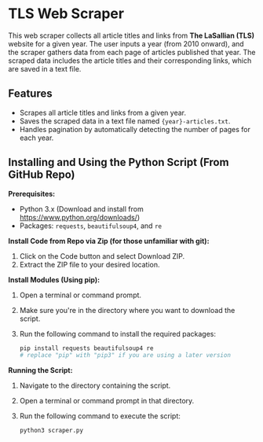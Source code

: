 # TLS Web Scraper

This web scraper collects all article titles and links from **The LaSallian (TLS)** website for a given year. The user inputs a year (from 2010 onward), and the scraper gathers data from each page of articles published that year. The scraped data includes the article titles and their corresponding links, which are saved in a text file.

## Features

- Scrapes all article titles and links from a given year.
- Saves the scraped data in a text file named `{year}-articles.txt`.
- Handles pagination by automatically detecting the number of pages for each year.

## Installing and Using the Python Script (From GitHub Repo)

**Prerequisites:**

* Python 3.x (Download and install from https://www.python.org/downloads/)
* Packages: `requests`, `beautifulsoup4`, and `re`

**Install Code from Repo via Zip (for those unfamiliar with git):**
1. Click on the Code button and select Download ZIP.
2. Extract the ZIP file to your desired location.

**Install Modules (Using pip):**

1. Open a terminal or command prompt.
2. Make sure you're in the directory where you want to download the script.
3. Run the following command to install the required packages:

   ```bash
   pip install requests beautifulsoup4 re
   # replace "pip" with "pip3" if you are using a later version

**Running the Script:**
1. Navigate to the directory containing the script.
2. Open a terminal or command prompt in that directory.
3. Run the following command to execute the script:

    ```bash
    python3 scraper.py
